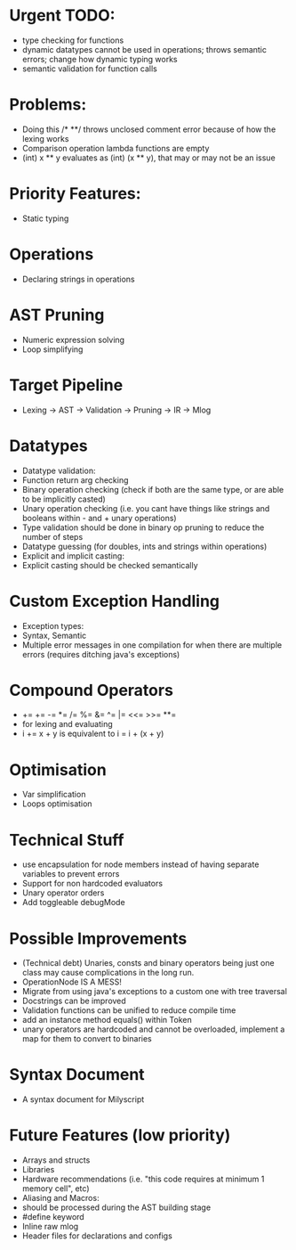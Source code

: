 # Urgent TODO:
 - type checking for functions
 - dynamic datatypes cannot be used in operations; throws semantic errors; change how dynamic typing works
 - semantic validation for function calls

# Problems:
 - Doing this /* **/ throws unclosed comment error because of how the lexing works
 - Comparison operation lambda functions are empty
 - (int) x ** y evaluates as (int) (x ** y), that may or may not be an issue

# Priority Features:
 - Static typing

# Operations
 - Declaring strings in operations

# AST Pruning
 - Numeric expression solving
 - Loop simplifying

# Target Pipeline
- Lexing -> AST -> Validation -> Pruning -> IR -> Mlog

# Datatypes
 - Datatype validation:
  - Function return arg checking
  - Binary operation checking (check if both are the same type, or are able to be implicitly casted)
  - Unary operation checking (i.e. you cant have things like strings and booleans within - and + unary operations)
  - Type validation should be done in binary op pruning to reduce the number of steps
 - Datatype guessing (for doubles, ints and strings within operations)
 - Explicit and implicit casting:
  - Explicit casting should be checked semantically

# Custom Exception Handling
- Exception types:
 - Syntax, Semantic
- Multiple error messages in one compilation for when there are multiple errors (requires ditching java's exceptions)

# Compound Operators
 - += += -= *= /= %= &= ^= |= <<= >>= **=
 - for lexing and evaluating
 - i += x + y    is equivalent to   i = i + (x + y)

# Optimisation
 - Var simplification
 - Loops optimisation

# Technical Stuff
 - use encapsulation for node members instead of having separate variables to prevent errors
 - Support for non hardcoded evaluators
 - Unary operator orders
 - Add toggleable debugMode

# Possible Improvements
 - (Technical debt) Unaries, consts and binary operators being just one class may cause complications in the long run. 
  - OperationNode IS A MESS!
 - Migrate from using java's exceptions to a custom one with tree traversal
 - Docstrings can be improved
 - Validation functions can be unified to reduce compile time
 - add an instance method equals() within Token
 - unary operators are hardcoded and cannot be overloaded, implement a map for them to convert to binaries

# Syntax Document
 - A syntax document for Milyscript

# Future Features (low priority)
 - Arrays and structs
 - Libraries
 - Hardware recommendations (i.e. "this code requires at minimum 1 memory cell", etc)
 - Aliasing and Macros:
  - should be processed during the AST building stage
  - #define keyword
 - Inline raw mlog
 - Header files for declarations and configs